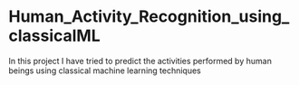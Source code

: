 # Human_Activity_Recognition_using_classicalML
In this project I have tried to predict the activities performed by human beings using classical machine learning techniques
